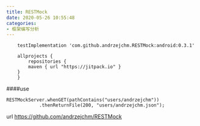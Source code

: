 ```yaml
---
title: RESTMock
date: 2020-05-26 10:55:48
categories:
- 框架编写分析
---
```

```
    testImplementation 'com.github.andrzejchm.RESTMock:android:0.3.1'

    allprojects {
	    repositories {
		maven { url "https://jitpack.io" }
	}
    }
```
####use
```
RESTMockServer.whenGET(pathContains("users/andrzejchm"))
            .thenReturnFile(200, "users/andrzejchm.json");
```
url
https://github.com/andrzejchm/RESTMock
